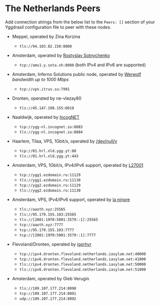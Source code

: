 # The Netherlands Peers

Add connection strings from the below list to the `Peers: []` section of your
Yggdrasil configuration file to peer with these nodes.

* Meppel, operated by Zina Korzina
  * `tls://94.103.82.150:8080`

* Amsterdam, operated by [Rostyslav Sotnychenko](https://github.com/rsotnychenko)
  * `tcp://ams1.y.sota.sh:8080` (both IPv4 and IPv6 are supported)

* Amsterdam, Inferno Solutions public node, operated by [Werwolf](https://t.me/Werwolf2517) *bandwidth up to 1000 Mbps*
  * `tcp://vpn.itrus.su:7991`

* Dronten, operated by ne-vlezay80
  * `tls://45.147.198.155:6010`

* Naaldwijk, operated by [IncogNET](https://incognet.io)
  * `tcp://ygg-nl.incognet.io:8883`
  * `tls://ygg-nl.incognet.io:8884`

* Haarlem, Tilaa, VPS, 1Gbit/s, operated by [/dev/null/v](https://dev.nul.lv)
  * `tcp://01.hrl.nld.ygg.yt:80`
  * `tls://01.hrl.nld.ygg.yt:443`

* Amsterdam, VPS, 1Gbit/s, IPv4/IPv6 support, operated by [L27001](https://yggdrasil.ezdomain.ru)
  * `tcp://ygg1.ezdomain.ru:11129`
  * `tls://ygg1.ezdomain.ru:11130`
  * `tcp://ygg2.ezdomain.ru:11129`
  * `tls://ygg2.ezdomain.ru:11130`

* Amsterdam, VPS, IPv4/IPv6 support, operated by [la ninpre](https://github.com/la-ninpre)
  * `tls://aaoth.xyz:25565`
  * `tls://95.179.155.103:25565`
  * `tls://[2001:19f0:5001:3579::1]:25565`
  * `tcp://aaoth.xyz:7777`
  * `tcp://95.179.155.103:7777`
  * `tcp://[2001:19f0:5001:3579::1]:7777`

* Flevoland/Dronten, operated by [igorhvr](https://www.iasylum.net/)
  * `tcp://ipv4.dronten.flevoland.netherlands.iasylum.net:40000`
  * `tcp://ipv6.dronten.flevoland.netherlands.iasylum.net:41000`
  * `tls://ipv4.dronten.flevoland.netherlands.iasylum.net:50000`
  * `tls://ipv6.dronten.flevoland.netherlands.iasylum.net:51000`

* Amsterdam, operated by Gleb Verugin
  * `tls://109.107.177.214:8090`
  * `tcp://109.107.177.214:8091`
  * `udp://109.107.177.214:8092`
